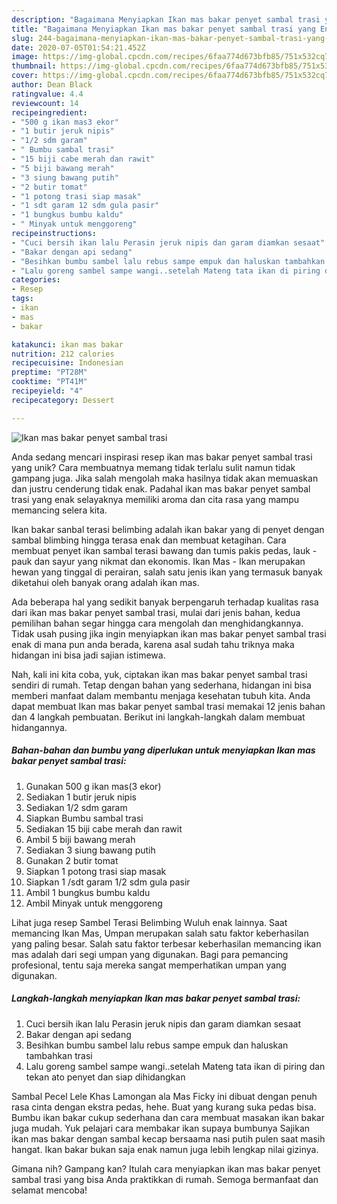 ```yaml
---
description: "Bagaimana Menyiapkan Ikan mas bakar penyet sambal trasi yang Enak Banget"
title: "Bagaimana Menyiapkan Ikan mas bakar penyet sambal trasi yang Enak Banget"
slug: 244-bagaimana-menyiapkan-ikan-mas-bakar-penyet-sambal-trasi-yang-enak-banget
date: 2020-07-05T01:54:21.452Z
image: https://img-global.cpcdn.com/recipes/6faa774d673bfb85/751x532cq70/ikan-mas-bakar-penyet-sambal-trasi-foto-resep-utama.jpg
thumbnail: https://img-global.cpcdn.com/recipes/6faa774d673bfb85/751x532cq70/ikan-mas-bakar-penyet-sambal-trasi-foto-resep-utama.jpg
cover: https://img-global.cpcdn.com/recipes/6faa774d673bfb85/751x532cq70/ikan-mas-bakar-penyet-sambal-trasi-foto-resep-utama.jpg
author: Dean Black
ratingvalue: 4.4
reviewcount: 14
recipeingredient:
- "500 g ikan mas3 ekor"
- "1 butir jeruk nipis"
- "1/2 sdm garam"
- " Bumbu sambal trasi"
- "15 biji cabe merah dan rawit"
- "5 biji bawang merah"
- "3 siung bawang putih"
- "2 butir tomat"
- "1 potong trasi siap masak"
- "1 sdt garam 12 sdm gula pasir"
- "1 bungkus bumbu kaldu"
- " Minyak untuk menggoreng"
recipeinstructions:
- "Cuci bersih ikan lalu Perasin jeruk nipis dan garam diamkan sesaat"
- "Bakar dengan api sedang"
- "Besihkan bumbu sambel lalu rebus sampe empuk dan haluskan tambahkan trasi"
- "Lalu goreng sambel sampe wangi..setelah Mateng tata ikan di piring dan tekan ato penyet dan siap dihidangkan"
categories:
- Resep
tags:
- ikan
- mas
- bakar

katakunci: ikan mas bakar 
nutrition: 212 calories
recipecuisine: Indonesian
preptime: "PT28M"
cooktime: "PT41M"
recipeyield: "4"
recipecategory: Dessert

---
```



![Ikan mas bakar penyet sambal trasi](https://img-global.cpcdn.com/recipes/6faa774d673bfb85/751x532cq70/ikan-mas-bakar-penyet-sambal-trasi-foto-resep-utama.jpg)

Anda sedang mencari inspirasi resep ikan mas bakar penyet sambal trasi yang unik? Cara membuatnya memang tidak terlalu sulit namun tidak gampang juga. Jika salah mengolah maka hasilnya tidak akan memuaskan dan justru cenderung tidak enak. Padahal ikan mas bakar penyet sambal trasi yang enak selayaknya memiliki aroma dan cita rasa yang mampu memancing selera kita.

Ikan bakar sanbal terasi belimbing adalah ikan bakar yang di penyet dengan sambal blimbing hingga terasa enak dan membuat ketagihan. Cara membuat penyet ikan sambal terasi bawang dan tumis pakis pedas, lauk - pauk dan sayur yang nikmat dan ekonomis. Ikan Mas - Ikan merupakan hewan yang tinggal di perairan, salah satu jenis ikan yang termasuk banyak diketahui oleh banyak orang adalah ikan mas.

Ada beberapa hal yang sedikit banyak berpengaruh terhadap kualitas rasa dari ikan mas bakar penyet sambal trasi, mulai dari jenis bahan, kedua pemilihan bahan segar hingga cara mengolah dan menghidangkannya. Tidak usah pusing jika ingin menyiapkan ikan mas bakar penyet sambal trasi enak di mana pun anda berada, karena asal sudah tahu triknya maka hidangan ini bisa jadi sajian istimewa.


Nah, kali ini kita coba, yuk, ciptakan ikan mas bakar penyet sambal trasi sendiri di rumah. Tetap dengan bahan yang sederhana, hidangan ini bisa memberi manfaat dalam membantu menjaga kesehatan tubuh kita. Anda dapat membuat Ikan mas bakar penyet sambal trasi memakai 12 jenis bahan dan 4 langkah pembuatan. Berikut ini langkah-langkah dalam membuat hidangannya.

<!--inarticleads1-->

##### Bahan-bahan dan bumbu yang diperlukan untuk menyiapkan Ikan mas bakar penyet sambal trasi:

1. Gunakan 500 g ikan mas(3 ekor)
1. Sediakan 1 butir jeruk nipis
1. Sediakan 1/2 sdm garam
1. Siapkan  Bumbu sambal trasi
1. Sediakan 15 biji cabe merah dan rawit
1. Ambil 5 biji bawang merah
1. Sediakan 3 siung bawang putih
1. Gunakan 2 butir tomat
1. Siapkan 1 potong trasi siap masak
1. Siapkan 1 /sdt garam 1/2 sdm gula pasir
1. Ambil 1 bungkus bumbu kaldu
1. Ambil  Minyak untuk menggoreng


Lihat juga resep Sambel Terasi Belimbing Wuluh enak lainnya. Saat memancing Ikan Mas, Umpan merupakan salah satu faktor keberhasilan yang paling besar. Salah satu faktor terbesar keberhasilan memancing ikan mas adalah dari segi umpan yang digunakan. Bagi para pemancing profesional, tentu saja mereka sangat memperhatikan umpan yang digunakan. 

<!--inarticleads2-->

##### Langkah-langkah menyiapkan Ikan mas bakar penyet sambal trasi:

1. Cuci bersih ikan lalu Perasin jeruk nipis dan garam diamkan sesaat
1. Bakar dengan api sedang
1. Besihkan bumbu sambel lalu rebus sampe empuk dan haluskan tambahkan trasi
1. Lalu goreng sambel sampe wangi..setelah Mateng tata ikan di piring dan tekan ato penyet dan siap dihidangkan


Sambal Pecel Lele Khas Lamongan ala Mas Ficky ini dibuat dengan penuh rasa cinta dengan ekstra pedas, hehe. Buat yang kurang suka pedas bisa. Bumbu ikan bakar cukup sederhana dan cara membuat masakan ikan bakar juga mudah. Yuk pelajari cara membakar ikan supaya bumbunya Sajikan ikan mas bakar dengan sambal kecap bersaama nasi putih pulen saat masih hangat. Ikan bakar bukan saja enak namun juga lebih lengkap nilai gizinya. 

Gimana nih? Gampang kan? Itulah cara menyiapkan ikan mas bakar penyet sambal trasi yang bisa Anda praktikkan di rumah. Semoga bermanfaat dan selamat mencoba!
